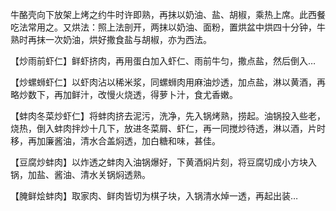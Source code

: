 牛酪壳向下放架上烤之约牛时许即熟，再抹以奶油、盐、胡椒，乘热上席。此西餐吃法常用之。又烘法：照上法剖开，两抹以奶油、面粉，置烘盆中烘四十分钟，牛熟时再抹一次奶油，烘好撒食盐与胡椒，亦为西法。

【炒雨前虾仁】鲜虾挤肉，再用蛋白加入虾仁、雨前牛匀，撒点盐，然后倒入…

【炒螺蛳虾仁】以虾肉沾以稀米浆，同螺蛳肉用麻油炒透，加点盐，淋以黄酒，再略炒数下，再加鲜汁，改慢火烧透，得萝卜汁，食尤香嫩。

【蚌肉冬菜炒虾仁】将蚌肉挤去泥污，洗净，先入锅烤熟，捞起。油锅投入些老，烧热，倒入蚌肉拌炒十几下，放进冬菜屑、虾仁，再一同搅炒待透，淋以酒，片时移，再加廉酱油，清水合盖焖透，加白糖和味，甚佳。

【豆腐炒蚌肉】以炸透之蚌肉入油锅爆好，下黄酒焖片刻，将豆腐切成小方块入锅，加盐、酱油、清水关锅焖透熟。

【腌鲜烩蚌肉】取家肉、鲜肉皆切为棋子块，入锅清水焯一透，再起出装…